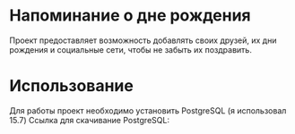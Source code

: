 <h1>Напоминание о дне рождения</h1>
Проект предоставляет возможность добавлять своих друзей, их дни рождения и социальные сети, чтобы не забыть их поздравить.

<h1>Использование</h1>
Для работы проект необходимо установить PostgreSQL (я использовал 15.7)
Ссылка для скачивание PostgreSQL:
<https://www.enterprisedb.com/downloads/postgres-postgresql-downloads>
